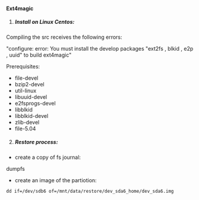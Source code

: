 #### Ext4magic

1. ##### Install on Linux Centos:

Compiling the src receives the following errors:

"configure: error: You must install the develop packages "ext2fs , blkid , e2p , uuid" to build ext4magic"

Prerequisites:

- file-devel
- bzip2-devel
- util-linux
- libuuid-devel
- e2fsprogs-devel
- libblkid
- libblkid-devel
- zlib-devel
- file-5.04

2. ##### Restore process:

- create a copy of fs journal:

dumpfs 

- create an image of the partiotion:

`dd if=/dev/sdb6 of=/mnt/data/restore/dev_sda6_home/dev_sda6.img`
